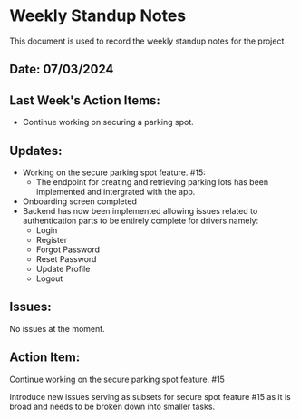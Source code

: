 # Weekly Standup Notes

This document is used to record the weekly standup notes for the project.

## Date: 07/03/2024

## Last Week's Action Items:

- Continue working on securing a parking spot.

## Updates:

- Working on the secure parking spot feature. #15:
  - The endpoint for creating and retrieving parking lots has been implemented and intergrated with the app.
- Onboarding screen completed
- Backend has now been implemented allowing issues related to authentication parts to be entirely complete for drivers namely:
  - Login
  - Register
  - Forgot Password
  - Reset Password
  - Update Profile
  - Logout

## Issues:

No issues at the moment.

## Action Item:

Continue working on the secure parking spot feature. #15

Introduce new issues serving as subsets for secure spot feature #15 as it is broad and needs to be broken down into smaller tasks.
